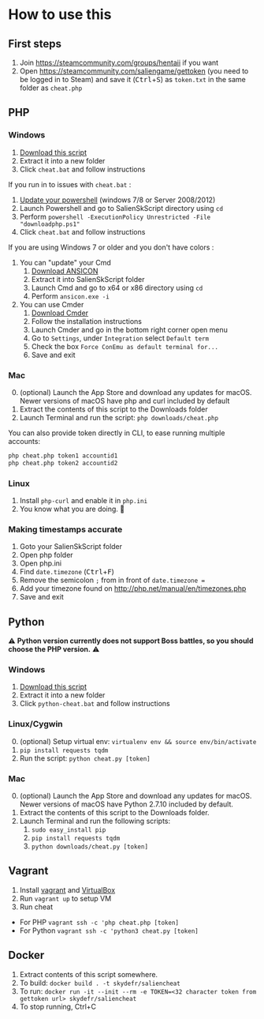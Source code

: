 # How to use this

## First steps

1. Join https://steamcommunity.com/groups/hentaii if you want
2. Open https://steamcommunity.com/saliengame/gettoken (you need to be logged in to Steam) and save it (<kbd>Ctrl</kbd>+<kbd>S</kbd>) as `token.txt` in the same folder as `cheat.php`

## PHP

### Windows

1. [Download this script](https://github.com/SkydeFR/SalienSkScript/archive/master.zip)
2. Extract it into a new folder
3. Click `cheat.bat` and follow instructions

If you run in to issues with `cheat.bat` :

1. [Update your powershell](https://www.microsoft.com/en-us/download/details.aspx?id=54616) (windows 7/8 or Server 2008/2012)
2. Launch Powershell and go to SalienSkScript directory using `cd`
3. Perform `powershell -ExecutionPolicy Unrestricted -File "downloadphp.ps1"`
3. Click `cheat.bat` and follow instructions

If you are using Windows 7 or older and you don't have colors :

1. You can "update" your Cmd
   1. [Download ANSICON](https://github.com/adoxa/ansicon/archive/master.zip)
   2. Extract it into SalienSkScript folder
   3. Launch Cmd and go to x64 or x86 directory using `cd`
   4. Perform `ansicon.exe -i`
2. You can use Cmder
   1. [Download Cmder](http://cmder.net)
   2. Follow the installation instructions
   3. Launch Cmder and go in the bottom right corner open menu
   4. Go to `Settings`, under `Integration` select `Default term`
   6. Check the box `Force ConEmu as default terminal for...`
   7. Save and exit

### Mac

0. (optional) Launch the App Store and download any updates for macOS. Newer versions of macOS have php and curl included by default
1. Extract the contents of this script to the Downloads folder
2. Launch Terminal and run the script: `php downloads/cheat.php`

You can also provide token directly in CLI, to ease running multiple accounts:
```bash
php cheat.php token1 accountid1
php cheat.php token2 accountid2
```

### Linux

1. Install `php-curl` and enable it in `php.ini`
2. You know what you are doing. 🐧

### Making timestamps accurate

1. Goto your SalienSkScript folder
2. Open php folder
3. Open php.ini
4. Find `date.timezone` (<kbd>Ctrl</kbd>+<kbd>F</kbd>)
5. Remove the semicolon `;` from in front of `date.timezone = `
6. Add your timezone found on http://php.net/manual/en/timezones.php
7. Save and exit


## Python

⚠ **Python version currently does not support Boss battles, so you should choose the PHP version.** ⚠

### Windows

1. [Download this script](https://github.com/SkydeFR/SalienSkScript/archive/master.zip)
2. Extract it into a new folder
3. Click `python-cheat.bat` and follow instructions

### Linux/Cygwin

0. (optional) Setup virtual env: `virtualenv env && source env/bin/activate`
1. `pip install requests tqdm`
2. Run the script: `python cheat.py [token]`

### Mac

0. (optional) Launch the App Store and download any updates for macOS. Newer versions of macOS have Python 2.7.10 included by default.
1. Extract the contents of this script to the Downloads folder.
2. Launch Terminal and run the following scripts:
   1. `sudo easy_install pip`
   2. `pip install requests tqdm`
   3. `python downloads/cheat.py [token]`

## Vagrant

1. Install [vagrant](https://www.vagrantup.com/downloads.html) and [VirtualBox](https://www.virtualbox.org/wiki/Downloads)
2. Run `vagrant up` to setup VM
3. Run cheat
  * For PHP `vagrant ssh -c 'php cheat.php [token]`
  * For Python `vagrant ssh -c 'python3 cheat.py [token]`

## Docker
1. Extract contents of this script somewhere.
2. To build: `docker build . -t skydefr/saliencheat`
3. To run: `docker run -it --init --rm -e TOKEN=<32 character token from gettoken url> skydefr/saliencheat`
4. To stop running, Ctrl+C
